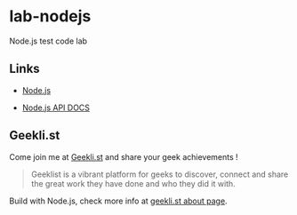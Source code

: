 lab-nodejs
==========

Node.js test code lab

## Links

* [Node.js](http://nodejs.org/) 

* [Node.js API DOCS](http://nodejs.org/api/)


## Geekli.st

Come join me at [Geekli.st](https://geekli.st/erkobridee/invite/196DA487FB) and share your geek achievements !

> Geeklist is a vibrant platform for geeks to discover, connect and share the great work they have done and who they did it with.

Build with Node.js, check more info at [geekli.st about page](https://geekli.st/about).